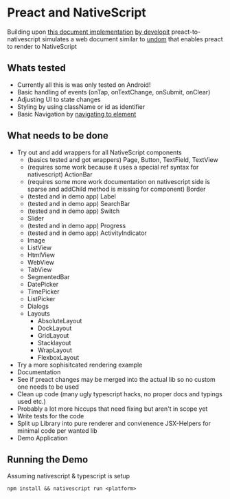 # Preact and NativeScript

Building upon [this document implementation](https://github.com/staydecent/nativescript-preact/issues/4#issuecomment-323900569) [by developit](https://github.com/developit) preact-to-nativescript simulates a web document similar to [undom](https://github.com/developit/undom) that enables preact to render to NativeScript

## Whats tested
- Currently all this is was only tested on Android!
- Basic handling of events (onTap, onTextChange, onSubmit, onClear)
- Adjusting UI to state changes
- Styling by using className or id as identifier
- Basic Navigation by [navigating to element](https://docs.nativescript.org/core-concepts/navigation#example-3--how-to-navigate-to-a-page-dynamically-created-via-code)

## What needs to be done
- Try out and add wrappers for all NativeScript components
  - (basics tested and got wrappers) Page, Button, TextField, TextView
  - (requires some work because it uses a special ref syntax for nativescript) ActionBar
  - (requires some more work documentation on nativescript side is sparse and addChild method is missing for component) Border
  - (tested and in demo app) Label
  - (tested and in demo app) SearchBar
  - (tested and in demo app) Switch
  - Slider
  - (tested and in demo app) Progress
  - (tested and in demo app) ActivityIndicator
  - Image
  - ListView
  - HtmlView
  - WebView
  - TabView
  - SegmentedBar
  - DatePicker
  - TimePicker
  - ListPicker
  - Dialogs
  - Layouts
    - AbsoluteLayout
    - DockLayout
    - GridLayout
    - Stacklayout
    - WrapLayout
    - FlexboxLayout
- Try a more sophisitcated rendering example
- Documentation
- See if preact changes may be merged into the actual lib so no custom one needs to be used
- Clean up code (many ugly typescript hacks, no proper docs and typings used etc.)
- Probably a lot more hiccups that need fixing but aren't in scope yet
- Write tests for the code
- Split up Library into pure renderer and convienence JSX-Helpers for minimal code per wanted lib
- Demo Application

## Running the Demo
Assuming nativescript & typescript is setup

`npm install && nativescript run <platform>`

